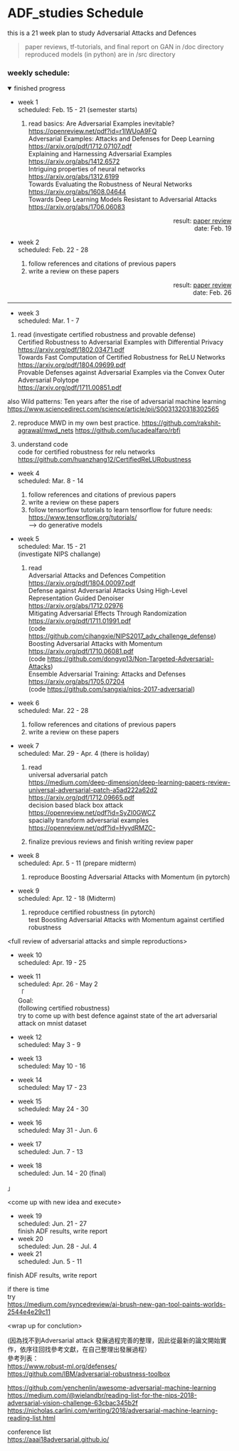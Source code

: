 # ADF_studies Schedule
this is a 21 week plan to study Adversarial Attacks and Defences

>paper reviews, tf-tutorials, and final report on GAN in /doc directory  
>reproduced models (in python) are in /src directory



### weekly schedule:
<details open><summary>finished progress</summary>

* week 1  
scheduled: Feb. 15 - 21 (semester starts)  
    
    1. read basics:
    Are Adversarial Examples inevitable? https://openreview.net/pdf?id=r1lWUoA9FQ  
    Adversarial Examples: Attacks and Defenses for Deep Learning https://arxiv.org/pdf/1712.07107.pdf  
    Explaining and Harnessing Adversarial Examples https://arxiv.org/abs/1412.6572  
    Intriguing properties of neural networks  https://arxiv.org/abs/1312.6199  
    Towards Evaluating the Robustness of Neural Networks https://arxiv.org/abs/1608.04644  
    Towards Deep Learning Models Resistant to Adversarial Attacks https://arxiv.org/abs/1706.06083  

<p align="right">  
result: <a href="doc/paper_review/week01.md">paper review</a><br>
date: Feb. 19
</p>


* week 2  
scheduled: Feb. 22 - 28  

    1. follow references and citations of previous papers   
    2. write a review on these papers  

<p align="right">  
result: <a href="doc/paper_review/week02.md">paper review</a><br>
date: Feb. 26
</p>
</details>

---

* week 3  
scheduled: Mar. 1 - 7  

1. read  (investigate certified robustness and provable defense)   
Certified Robustness to Adversarial Examples with Differential Privacy  
https://arxiv.org/pdf/1802.03471.pdf  
Towards Fast Computation of Certified Robustness for ReLU Networks  
https://arxiv.org/pdf/1804.09699.pdf  
Provable Defenses against Adversarial Examples via the Convex Outer Adversarial Polytope  
https://arxiv.org/pdf/1711.00851.pdf  

also 
Wild patterns: Ten years after the rise of adversarial machine learning  
https://www.sciencedirect.com/science/article/pii/S0031320318302565  

2. reproduce MWD in my own best practice.
https://github.com/rakshit-agrawal/mwd_nets
https://github.com/lucadealfaro/rbfi

3. understand code  
code for certified robustness for relu networks  
https://github.com/huanzhang12/CertifiedReLURobustness  


* week 4  
scheduled: Mar. 8 - 14  

    1. follow references and citations of previous papers   
    2. write a review on these papers  
    3. follow tensorflow tutorials to learn tensorflow for future needs:  
https://www.tensorflow.org/tutorials/  
—> do generative models  

* week 5  
scheduled: Mar. 15 - 21  
(investigate NIPS challange)  
    1. read   
Adversarial Attacks and Defences Competition  
https://arxiv.org/pdf/1804.00097.pdf  
Defense against Adversarial Attacks Using High-Level Representation Guided Denoiser  
https://arxiv.org/abs/1712.02976  
Mitigating Adversarial Effects Through Randomization  
https://arxiv.org/pdf/1711.01991.pdf  
(code https://github.com/cihangxie/NIPS2017_adv_challenge_defense)  
Boosting Adversarial Attacks with Momentum  
https://arxiv.org/pdf/1710.06081.pdf  
(code https://github.com/dongyp13/Non-Targeted-Adversarial-Attacks)  
Ensemble Adversarial Training: Attacks and Defenses  
https://arxiv.org/abs/1705.07204  
(code https://github.com/sangxia/nips-2017-adversarial)  


* week 6  
scheduled: Mar. 22 - 28  
    1. follow references and citations of previous papers   
    2. write a review on these papers  

* week 7  
scheduled: Mar. 29 - Apr. 4 (there is holiday)  
    1. read  
universal adversarial patch   
https://medium.com/deep-dimension/deep-learning-papers-review-universal-adversarial-patch-a5ad222a62d2  
https://arxiv.org/pdf/1712.09665.pdf  
decision based black box attack  
https://openreview.net/pdf?id=SyZI0GWCZ  
spacially transform adversarial examples https://openreview.net/pdf?id=HyydRMZC-  

    2. finalize previous reviews and finish writing review paper  
  

* week 8  
scheduled: Apr. 5 - 11  (prepare midterm)

    1. reproduce Boosting Adversarial Attacks with Momentum (in pytorch)  
  
* week 9  
scheduled: Apr. 12 - 18 (Midterm)  
    1. reproduce certified robustness (in pytorch)  
test Boosting Adversarial Attacks with Momentum against certified robustness  

\<full review of adversarial attacks and simple reproductions>  
* week 10  
scheduled: Apr. 19 - 25  

* week 11  
scheduled: Apr. 26 - May 2  
「  
Goal:   
(following certified robustness)  
try to come up with best defence against state of the art adversarial attack on mnist dataset  

* week 12  
scheduled: May 3 - 9   


* week 13  
scheduled: May 10 - 16  

  
* week 14  
scheduled: May 17 - 23  

* week 15  
scheduled: May 24 - 30  
* week 16  
scheduled: May 31 - Jun. 6  
* week 17  
scheduled: Jun. 7 - 13  
* week 18  
scheduled: Jun. 14 - 20 (final) 

」  

\<come up with new idea and execute>  
* week 19  
scheduled: Jun. 21 - 27  
finish ADF results, write report  
* week 20  
scheduled: Jun. 28 - Jul. 4   
* week 21  
scheduled: Jun. 5 - 11  

finish ADF results, write report  

if there is time  
try  
https://medium.com/syncedreview/ai-brush-new-gan-tool-paints-worlds-2544e4e29c11  

\<wrap up for conclution>  


(因為找不到Adversarial attack 發展過程完善的整理，因此從最新的論文開始實作，依序往回找參考文獻，在自己整理出發展過程）  
參考列表：    
https://www.robust-ml.org/defenses/    
https://github.com/IBM/adversarial-robustness-toolbox    

https://github.com/yenchenlin/awesome-adversarial-machine-learning    
https://medium.com/@wielandbr/reading-list-for-the-nips-2018-adversarial-vision-challenge-63cbac345b2f    
https://nicholas.carlini.com/writing/2018/adversarial-machine-learning-reading-list.html    

conference list    
https://aaai18adversarial.github.io/    
